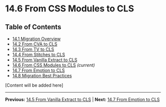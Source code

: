 # 14.6 From CSS Modules to CLS

## Table of Contents
- [14.1 Migration Overview](./14.1-migration-overview.md)
- [14.2 From CVA to CLS](./14.2-from-cva-to-cls.md)
- [14.3 From TV to CLS](./14.3-from-tv-to-cls.md)
- [14.4 From Stitches to CLS](./14.4-from-stitches-to-cls.md)
- [14.5 From Vanilla Extract to CLS](./14.5-from-vanilla-extract-to-cls.md)
- [14.6 From CSS Modules to CLS](./14.6-from-css-modules-to-cls.md) *(current)*
- [14.7 From Emotion to CLS](./14.7-from-emotion-to-cls.md)
- [14.8 Migration Best Practices](./14.8-migration-best-practices.md)

[Content will be added here]

---

**Previous:** [14.5 From Vanilla Extract to CLS](./14.5-from-vanilla-extract-to-cls.md) | **Next:** [14.7 From Emotion to CLS](./14.7-from-emotion-to-cls.md)
